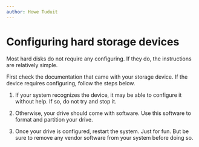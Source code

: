 ```yaml
---
author: Howe Tuduit
---
```


# Configuring hard storage devices

Most hard disks do not require any configuring. If they do, the instructions are relatively simple.

First check the documentation that came with your storage device. If the device requires configuring, follow the steps below.

1.  If your system recognizes the device, it may be able to configure it without help. If so, do not try and stop it.

2.  Otherwise, your drive should come with software. Use this software to format and partition your drive.

3.  Once your drive is configured, restart the system. Just for fun. But be sure to remove any vendor software from your system before doing so.


